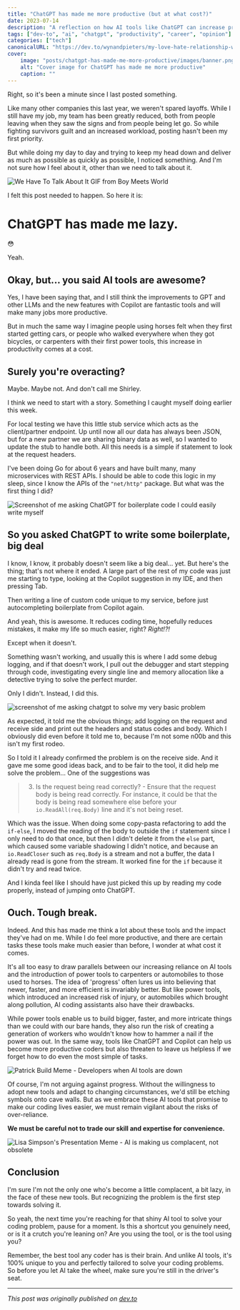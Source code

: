 ```yaml
---
title: "ChatGPT has made me more productive (but at what cost?)"
date: 2023-07-14
description: "A reflection on how AI tools like ChatGPT can increase productivity but might lead to skill degradation"
tags: ["dev-to", "ai", "chatgpt", "productivity", "career", "opinion"]
categories: ["tech"]
canonicalURL: "https://dev.to/wynandpieters/my-love-hate-relationship-with-chatgpt-the-unexpected-cost-of-productivity-76m"
cover:
    image: "posts/chatgpt-has-made-me-more-productive/images/banner.png"
    alt: "Cover image for ChatGPT has made me more productive"
    caption: ""
---
```


Right, so it's been a minute since I last posted something.

Like many other companies this last year, we weren't spared layoffs. While I still have my job, my team has been greatly reduced, both from people leaving when they saw the signs and from people being let go. So while fighting survivors guilt and an increased workload, posting hasn't been my first priority.

But while doing my day to day and trying to keep my head down and deliver as much as possible as quickly as possible, I noticed something. And I'm not sure how I feel about it, other than we need to talk about it.

![We Have To Talk About It GIF from Boy Meets World](images/we-have-to-talk.gif)

I felt this post needed to happen. So here it is:

# ChatGPT has made me lazy.

😳

Yeah.

## Okay, but... you said AI tools are awesome?

Yes, I have been saying that, and I still think the improvements to GPT and other LLMs and the new features with Copilot are fantastic tools and will make many jobs more productive.

But in much the same way I imagine people using horses felt when they first started getting cars, or people who walked everywhere when they got bicycles, or carpenters with their first power tools, this increase in productivity comes at a cost.

## Surely you're overacting?

Maybe. Maybe not. And don't call me Shirley.

I think we need to start with a story. Something I caught myself doing earlier this week.

For local testing we have this little stub service which acts as the client/partner endpoint. Up until now all our data has always been JSON, but for a new partner we are sharing binary data as well, so I wanted to update the stub to handle both. All this needs is a simple if statement to look at the request headers.

I've been doing Go for about 6 years and have built many, many microservices with REST APIs. I should be able to code this logic in my sleep, since I know the APIs of the `"net/http"` package. But what was the first thing I did?

![Screenshot of me asking ChatGPT for boilerplate code I could easily write myself](images/chatgpt-prompt.png)

## So you asked ChatGPT to write some boilerplate, big deal

I know, I know, it probably doesn't seem like a big deal... yet. But here's the thing; that's not where it ended. A large part of the rest of my code was just me starting to type, looking at the Copilot suggestion in my IDE, and then pressing Tab.

Then writing a line of custom code unique to my service, before just autocompleting boilerplate from Copilot again.

And yeah, this is awesome. It reduces coding time, hopefully reduces mistakes, it make my life so much easier, right? _Right!?!_

Except when it doesn't.

Something wasn't working, and usually this is where I add some debug logging, and if that doesn't work, I pull out the debugger and start stepping through code, investigating every single line and memory allocation like a detective trying to solve the perfect murder.

Only I didn't. Instead, I did this.

![screenshot of me asking chatgpt to solve my very basic problem](images/chatgpt-debug.png)

As expected, it told me the obvious things; add logging on the request and receive side and print out the headers and status codes and body. Which I obviously did even before it told me to, because I'm not some n00b and this isn't my first rodeo.

So I told it I already confirmed the problem is on the receive side. And it gave me some good ideas back, and to be fair to the tool, it did help me solve the problem... One of the suggestions was

> 3. Is the request being read correctly? - Ensure that the request body is being read correctly. For instance, it could be that the body is being read somewhere else before your `io.ReadAll(req.Body)` line and it's not being reset.

Which was the issue. When doing some copy-pasta refactoring to add the `if-else`, I moved the reading of the body to outside the `if` statement since I only need to do that once, but then I didn't delete it from the `else` part, which caused some variable shadowing I didn't notice, and because an `io.ReadCloser` such as `req.Body` is a stream and not a buffer, the data I already read is gone from the stream. It worked fine for the `if` because it didn't try and read twice.

And I kinda feel like I should have just picked this up by reading my code properly, instead of jumping onto ChatGPT.

## Ouch. Tough break.

Indeed. And this has made me think a lot about these tools and the impact they've had on me. While I do feel more productive, and there are certain tasks these tools make much easier than before, I wonder at what cost it comes.

It's all too easy to draw parallels between our increasing reliance on AI tools and the introduction of power tools to carpenters or automobiles to those used to horses. The idea of 'progress' often lures us into believing that newer, faster, and more efficient is invariably better. But like power tools, which introduced an increased risk of injury, or automobiles which brought along pollution, AI coding assistants also have their drawbacks.

While power tools enable us to build bigger, faster, and more intricate things than we could with our bare hands, they also run the risk of creating a generation of workers who wouldn't know how to hammer a nail if the power was out. In the same way, tools like ChatGPT and Copilot can help us become more productive coders but also threaten to leave us helpless if we forget how to do even the most simple of tasks.

![Patrick Build Meme - Developers when AI tools are down](images/patrick-build.jpeg)

Of course, I'm not arguing against progress. Without the willingness to adopt new tools and adapt to changing circumstances, we'd still be etching symbols onto cave walls. But as we embrace these AI tools that promise to make our coding lives easier, we must remain vigilant about the risks of over-reliance.

**We must be careful not to trade our skill and expertise for convenience.**

![Lisa Simpson's Presentation Meme - AI is making us complacent, not obsolete](images/lisa-presentation.jpeg)

## Conclusion

I'm sure I'm not the only one who's become a little complacent, a bit lazy, in the face of these new tools. But recognizing the problem is the first step towards solving it. 

So yeah, the next time you're reaching for that shiny AI tool to solve your coding problem, pause for a moment. Is this a shortcut you genuinely need, or is it a crutch you're leaning on? Are you using the tool, or is the tool using you?

Remember, the best tool any coder has is their brain. And unlike AI tools, it's 100% unique to you and perfectly tailored to solve your coding problems. So before you let AI take the wheel, make sure you're still in the driver's seat.

---
*This post was originally published on [dev.to](https://dev.to/wynandpieters/my-love-hate-relationship-with-chatgpt-the-unexpected-cost-of-productivity-76m)* 